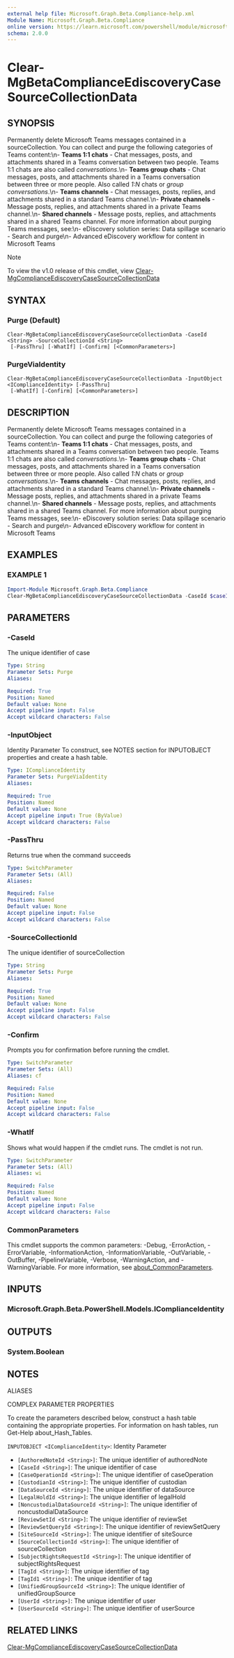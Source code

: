 ```yaml
---
external help file: Microsoft.Graph.Beta.Compliance-help.xml
Module Name: Microsoft.Graph.Beta.Compliance
online version: https://learn.microsoft.com/powershell/module/microsoft.graph.beta.compliance/clear-mgbetacomplianceediscoverycasesourcecollectiondata
schema: 2.0.0
---
```


# Clear-MgBetaComplianceEdiscoveryCaseSourceCollectionData

## SYNOPSIS
Permanently delete Microsoft Teams messages contained in a sourceCollection.
You can collect and purge the following categories of Teams content:\n- **Teams 1:1 chats** - Chat messages, posts, and attachments shared in a Teams conversation between two people.
Teams 1:1 chats are also called *conversations*.\n- **Teams group chats** - Chat messages, posts, and attachments shared in a Teams conversation between three or more people.
Also called *1:N* chats or *group conversations*.\n- **Teams channels** - Chat messages, posts, replies, and attachments shared in a standard Teams channel.\n- **Private channels** - Message posts, replies, and attachments shared in a private Teams channel.\n- **Shared channels** - Message posts, replies, and attachments shared in a shared Teams channel.
For more information about purging Teams messages, see:\n- eDiscovery solution series: Data spillage scenario - Search and purge\n- Advanced eDiscovery workflow for content in Microsoft Teams

> [!NOTE]
> To view the v1.0 release of this cmdlet, view [Clear-MgComplianceEdiscoveryCaseSourceCollectionData](/powershell/module/Microsoft.Graph.Compliance/Clear-MgComplianceEdiscoveryCaseSourceCollectionData?view=graph-powershell-v1.0)

## SYNTAX

### Purge (Default)
```
Clear-MgBetaComplianceEdiscoveryCaseSourceCollectionData -CaseId <String> -SourceCollectionId <String>
 [-PassThru] [-WhatIf] [-Confirm] [<CommonParameters>]
```

### PurgeViaIdentity
```
Clear-MgBetaComplianceEdiscoveryCaseSourceCollectionData -InputObject <IComplianceIdentity> [-PassThru]
 [-WhatIf] [-Confirm] [<CommonParameters>]
```

## DESCRIPTION
Permanently delete Microsoft Teams messages contained in a sourceCollection.
You can collect and purge the following categories of Teams content:\n- **Teams 1:1 chats** - Chat messages, posts, and attachments shared in a Teams conversation between two people.
Teams 1:1 chats are also called *conversations*.\n- **Teams group chats** - Chat messages, posts, and attachments shared in a Teams conversation between three or more people.
Also called *1:N* chats or *group conversations*.\n- **Teams channels** - Chat messages, posts, replies, and attachments shared in a standard Teams channel.\n- **Private channels** - Message posts, replies, and attachments shared in a private Teams channel.\n- **Shared channels** - Message posts, replies, and attachments shared in a shared Teams channel.
For more information about purging Teams messages, see:\n- eDiscovery solution series: Data spillage scenario - Search and purge\n- Advanced eDiscovery workflow for content in Microsoft Teams

## EXAMPLES

### EXAMPLE 1
```powershell
Import-Module Microsoft.Graph.Beta.Compliance
Clear-MgBetaComplianceEdiscoveryCaseSourceCollectionData -CaseId $caseId -SourceCollectionId $sourceCollectionId
```

## PARAMETERS

### -CaseId
The unique identifier of case

```yaml
Type: String
Parameter Sets: Purge
Aliases:

Required: True
Position: Named
Default value: None
Accept pipeline input: False
Accept wildcard characters: False
```

### -InputObject
Identity Parameter
To construct, see NOTES section for INPUTOBJECT properties and create a hash table.

```yaml
Type: IComplianceIdentity
Parameter Sets: PurgeViaIdentity
Aliases:

Required: True
Position: Named
Default value: None
Accept pipeline input: True (ByValue)
Accept wildcard characters: False
```

### -PassThru
Returns true when the command succeeds

```yaml
Type: SwitchParameter
Parameter Sets: (All)
Aliases:

Required: False
Position: Named
Default value: None
Accept pipeline input: False
Accept wildcard characters: False
```

### -SourceCollectionId
The unique identifier of sourceCollection

```yaml
Type: String
Parameter Sets: Purge
Aliases:

Required: True
Position: Named
Default value: None
Accept pipeline input: False
Accept wildcard characters: False
```

### -Confirm
Prompts you for confirmation before running the cmdlet.

```yaml
Type: SwitchParameter
Parameter Sets: (All)
Aliases: cf

Required: False
Position: Named
Default value: None
Accept pipeline input: False
Accept wildcard characters: False
```

### -WhatIf
Shows what would happen if the cmdlet runs.
The cmdlet is not run.

```yaml
Type: SwitchParameter
Parameter Sets: (All)
Aliases: wi

Required: False
Position: Named
Default value: None
Accept pipeline input: False
Accept wildcard characters: False
```

### CommonParameters
This cmdlet supports the common parameters: -Debug, -ErrorAction, -ErrorVariable, -InformationAction, -InformationVariable, -OutVariable, -OutBuffer, -PipelineVariable, -Verbose, -WarningAction, and -WarningVariable. For more information, see [about_CommonParameters](http://go.microsoft.com/fwlink/?LinkID=113216).

## INPUTS

### Microsoft.Graph.Beta.PowerShell.Models.IComplianceIdentity
## OUTPUTS

### System.Boolean
## NOTES

ALIASES

COMPLEX PARAMETER PROPERTIES

To create the parameters described below, construct a hash table containing the appropriate properties. For information on hash tables, run Get-Help about_Hash_Tables.


`INPUTOBJECT <IComplianceIdentity>`: Identity Parameter
  - `[AuthoredNoteId <String>]`: The unique identifier of authoredNote
  - `[CaseId <String>]`: The unique identifier of case
  - `[CaseOperationId <String>]`: The unique identifier of caseOperation
  - `[CustodianId <String>]`: The unique identifier of custodian
  - `[DataSourceId <String>]`: The unique identifier of dataSource
  - `[LegalHoldId <String>]`: The unique identifier of legalHold
  - `[NoncustodialDataSourceId <String>]`: The unique identifier of noncustodialDataSource
  - `[ReviewSetId <String>]`: The unique identifier of reviewSet
  - `[ReviewSetQueryId <String>]`: The unique identifier of reviewSetQuery
  - `[SiteSourceId <String>]`: The unique identifier of siteSource
  - `[SourceCollectionId <String>]`: The unique identifier of sourceCollection
  - `[SubjectRightsRequestId <String>]`: The unique identifier of subjectRightsRequest
  - `[TagId <String>]`: The unique identifier of tag
  - `[TagId1 <String>]`: The unique identifier of tag
  - `[UnifiedGroupSourceId <String>]`: The unique identifier of unifiedGroupSource
  - `[UserId <String>]`: The unique identifier of user
  - `[UserSourceId <String>]`: The unique identifier of userSource

## RELATED LINKS
[Clear-MgComplianceEdiscoveryCaseSourceCollectionData](/powershell/module/Microsoft.Graph.Compliance/Clear-MgComplianceEdiscoveryCaseSourceCollectionData?view=graph-powershell-v1.0)
